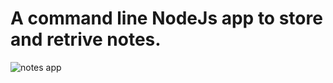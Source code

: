 # A command line NodeJs app to store and retrive notes.
![notes app](https://user-images.githubusercontent.com/32779275/150143190-d118cf2d-ff3a-4305-b9c4-3975742e18d0.gif)

